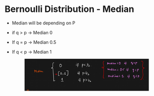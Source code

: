 # Bernoulli Distribution - Median

* Median will be depending on P
* if q > p -> Median 0
* If q = p -> Median 0.5
*   If q < p -> Median 1

    <figure><img src="../../.gitbook/assets/image (4) (1).png" alt=""><figcaption></figcaption></figure>

